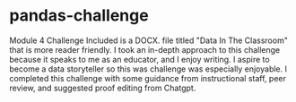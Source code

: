 # pandas-challenge
Module 4 Challenge 
Included is a DOCX. file titled "Data In The Classroom" that is more reader friendly. I took an in-depth approach to this challenge because it speaks to me as an educator, and I enjoy writing. I aspire to become a data storyteller so this was challenge was especially enjoyable. I completed this challenge with some guidance from instructional staff, peer review, and suggested proof editing from Chatgpt. 
